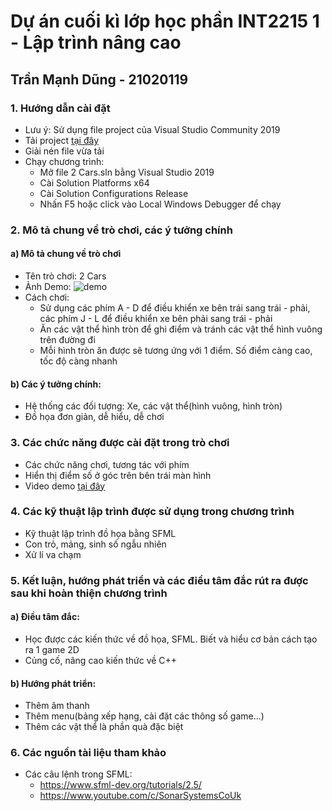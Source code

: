 # Dự án cuối kì lớp học phần INT2215 1 - Lập trình nâng cao
## Trần Mạnh Dũng - 21020119

### 1. Hướng dẫn cài đặt
  * Lưu ý: Sử dụng file project của Visual Studio Community 2019
  * Tải project [ tại đây ]()
  * Giải nén file vừa tải
  * Chạy chương trình:
    + Mở file 2 Cars.sln bằng Visual Studio 2019
    + Cài Solution Platforms x64
    + Cài Solution Configurations Release
    + Nhấn F5 hoặc click vào Local Windows Debugger để chạy

### 2. Mô tả chung về trò chơi, các ý tưởng chính
#### a) Mô tả chung về trò chơi
  * Tên trò chơi: 2 Cars
  * Ảnh Demo:
![demo](https://user-images.githubusercontent.com/100196588/169719921-6d7ef496-67ba-41f6-84d2-2eb1c76f41e4.png)
  * Cách chơi:
    + Sử dụng các phím A - D để điều khiển xe bên trái sang trái - phải, các phím J - L để điều khiển xe bên phải sang trái - phải
    + Ăn các vật thể hình tròn để ghi điểm và tránh các vật thể hình vuông trên đường đi
    + Mỗi hình tròn ăn được sẽ tương ứng với 1 điểm. Số điểm càng cao, tốc độ càng nhanh
#### b) Các ý tưởng chính:
  * Hệ thống các đối tượng: Xe, các vật thể(hình vuông, hình tròn)
  * Đồ họa đơn giản, dễ hiểu, dễ chơi
### 3. Các chức năng được cài đặt trong trò chơi
  * Các chức năng chơi, tương tác với phím
  * Hiển thị điểm số ở góc trên bên trái màn hình
  * Video demo [ tại đây ]()
### 4. Các kỹ thuật lập trình được sử dụng trong chương trình
  * Kỹ thuật lập trình đồ họa bằng SFML
  * Con trỏ, mảng, sinh số ngẫu nhiên
  * Xử lí va chạm
### 5. Kết luận, hướng phát triển và các điều tâm đắc rút ra được sau khi hoàn thiện chương trình
#### a) Điều tâm đắc:
  * Học được các kiến thức về đồ họa, SFML. Biết và hiểu cơ bản cách tạo ra 1 game 2D
  * Củng cố, nâng cao kiến thức về C++
#### b) Hướng phát triển:
  * Thêm âm thanh
  * Thêm menu(bảng xếp hạng, cài đặt các thông số game...)
  * Thêm các vật thể là phần quà đặc biệt
### 6. Các nguồn tài liệu tham khảo
  * Các câu lệnh trong SFML:
    + https://www.sfml-dev.org/tutorials/2.5/
    + https://www.youtube.com/c/SonarSystemsCoUk
